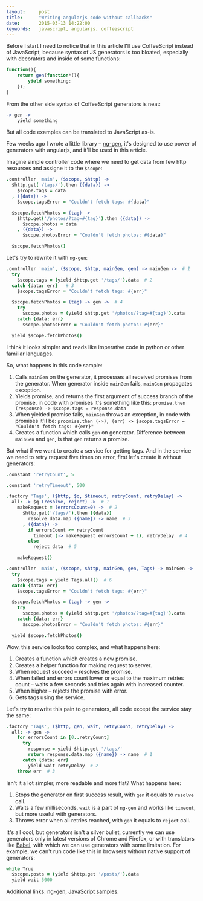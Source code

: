 ```yaml
---
layout:     post
title:      "Writing angularjs code without callbacks"
date:       2015-03-13 14:22:00
keywords:   javascript, angularjs, coffeescript
---
```


Before I start I need to notice that in this article I'll use
CoffeeScript instead of JavaScript, because syntax of
JS generators is too bloated, especially with decorators and
inside of some functions:

~~~javascript
function(){
    return gen(function*(){
        yield something;
    });
}
~~~

From the other side syntax of CoffeeScript generators is neat:

~~~coffeescript
-> gen ->
    yield something
~~~

But all code examples can be translated to JavaScript as-is.

Few weeks ago I wrote a little library &ndash; [ng-gen](https://github.com/nvbn/ng-gen),
it's designed to use power of generators with angularjs, and it'll be used
in this article.

Imagine simple controller code where we need to get data from few
http resources and assigne it to the `$scope`:

~~~coffeescript
.controller 'main', ($scope, $http) ->
  $http.get('/tags/').then ({data}) ->
    $scope.tags = data
  , ({data}) ->
    $scope.tagsError = "Couldn't fetch tags: #{data}"

  $scope.fetchPhotos = (tag) ->
    $http.get('/photos/?tag=#{tag}').then ({data}) ->
      $scope.photos = data
    , ({data}) ->
      $scope.photosError = "Couldn't fetch photos: #{data}"

  $scope.fetchPhotos()
~~~

Let's try to rewrite it with `ng-gen`:

~~~coffeescript
.controller 'main', ($scope, $http, mainGen, gen) -> mainGen ->  # 1
  try
    $scope.tags = (yield $http.get '/tags/').data  # 2
  catch {data: err}   # 3
    $scope.tagsError = "Couldn't fetch tags: #{err}"

  $scope.fetchPhotos = (tag) -> gen ->  # 4
    try
      $scope.photos = (yield $http.get '/photos/?tag=#{tag}').data
    catch {data: err}
      $scope.photosError = "Couldn't fetch photos: #{err}"

  yield $scope.fetchPhotos()
~~~

I think it looks simpler and reads like imperative code in python or other
familiar languages.

So, what happens in this code sample:

1. Calls `mainGen` on the generator, it processes all received promises from
the generator. When generator inside `mainGen` fails, `mainGen`
propagates exception.
2. Yields promise, and returns the first argument of success branch of the promise,
in code with promises it's something like this:
`promise.then (response) -> $scope.tags = response.data`
3. When yielded promise fails, `mainGen` throws an exception,
in code with promises it'll be:
`proomise.then (->), (err) -> $scope.tagsError = "Couldn't fetch tags: #{err}"`
4. Creates a function which calls `gen` on generator. Difference between
`mainGen` and `gen`, is that `gen` returns a promise.

But what if we want to create a service for getting tags. And in the service
we need to retry request five times on error, first let's
create it without generators:

~~~coffeescript
.constant 'retryCount', 5

.constant 'retryTimeout', 500

.factory 'Tags', ($http, $q, $timeout, retryCount, retryDelay) ->
  all: -> $q (resolve, reject) ->  # 1
    makeRequest = (errorsCount=0) ->  # 2
      $http.get('/tags/').then ({data})
        resolve data.map ({name}) -> name  # 3
      , ({data}) ->
        if errorsCount <= retryCount
          timeout (-> makeRequest errorsCount + 1), retryDelay  # 4
        else
          reject data  # 5

    makeRequest()

.controller 'main', ($scope, $http, mainGen, gen, Tags) -> mainGen ->
  try
    $scope.tags = yield Tags.all()  # 6
  catch {data: err}
    $scope.tagsError = "Couldn't fetch tags: #{err}"

  $scope.fetchPhotos = (tag) -> gen ->
    try
      $scope.photos = (yield $http.get '/photos/?tag=#{tag}').data
    catch {data: err}
      $scope.photosError = "Couldn't fetch photos: #{err}"

  yield $scope.fetchPhotos()
~~~

Wow, this service looks too complex, and what happens here:

1. Creates a function which creates a new promise.
2. Creates a helper function for making request to server.
3. When request succeed &ndash; resolves the promise.
4. When failed and errors count lower or equal to the maximum retries count
&ndash; waits a few seconds and tries again with increased counter.
5. When higher &ndash; rejects the promise with error.
6. Gets tags using the service.

Let's try to rewrite this pain to generators, all code except
the service stay the same:

~~~coffeescript
.factory 'Tags', ($http, gen, wait, retryCount, retryDelay) ->
  all: -> gen ->
    for errorsCount in [0..retryCount]
      try
        response = yield $http.get '/tags/'
        return response.data.map ({name}) -> name  # 1
      catch {data: err}
        yield wait retryDelay  # 2
    throw err  # 3
~~~

Isn't it a lot simpler, more readable and more flat?
What happens here:

1. Stops the generator on first success result, with `gen` it
equals to `resolve` call.
2. Waits a few milliseconds, `wait` is a part of `ng-gen` and
works like `timeout`, but more useful with generators.
3. Throws error when all retries reached, with `gen` it equals
to `reject` call.

It's all cool, but generators isn't a silver bullet, currently we can use generators
only in latest versions of Chrome and Firefox,
or with translators like [Babel](https://babeljs.io/),
with which we can use generators with some limitation. For example,
we can't run code like this in browsers without native support of
generators:

~~~coffeescript
while True
  $scope.posts = (yield $http.get '/posts/').data
  yield wait 5000
~~~

Additional links: [ng-gen](https://github.com/nvbn/ng-gen), [JavaScript samples](https://github.com/nvbn/ng-gen/blob/master/example/public/app.js).
